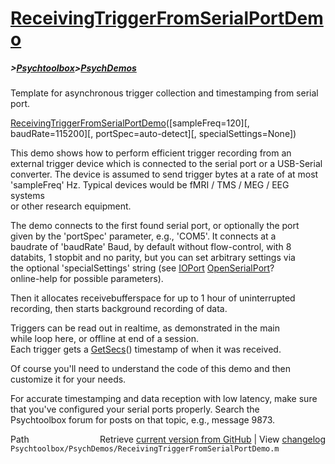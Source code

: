 # [ReceivingTriggerFromSerialPortDemo](ReceivingTriggerFromSerialPortDemo)
##### >[Psychtoolbox](Psychtoolbox)>[PsychDemos](PsychDemos)

Template for asynchronous trigger collection and timestamping from serial port.  
  
[ReceivingTriggerFromSerialPortDemo](ReceivingTriggerFromSerialPortDemo)([sampleFreq=120][, baudRate=115200][, portSpec=auto-detect][, specialSettings=None])  
  
This demo shows how to perform efficient trigger recording from an  
external trigger device which is connected to the serial port or a USB-Serial  
converter. The device is assumed to send trigger bytes at a rate of at most  
'sampleFreq' Hz. Typical devices would be fMRI / TMS / MEG / EEG systems  
or other research equipment.  
  
The demo connects to the first found serial port, or optionally the port  
given by the 'portSpec' parameter, e.g., 'COM5'. It connects at a  
baudrate of 'baudRate' Baud, by default without flow-control, with 8  
databits, 1 stopbit and no parity, but you can set arbitrary settings via  
the optional 'specialSettings' string (see [IOPort](IOPort) [OpenSerialPort](OpenSerialPort)?  
online-help for possible parameters).  
  
Then it allocates receivebufferspace for up to 1 hour of uninterrupted  
recording, then starts background recording of data.  
  
Triggers can be read out in realtime, as demonstrated in the main  
while loop here, or offline at end of a session.  
Each trigger gets a [GetSecs](GetSecs)() timestamp of when it was received.  
  
Of course you'll need to understand the code of this demo and then  
customize it for your needs.  
  
For accurate timestamping and data reception with low latency, make sure  
that you've configured your serial ports properly. Search the  
Psychtoolbox forum for posts on that topic, e.g., message 9873.  
  




<div class="code_header" style="text-align:right;">
  <span style="float:left;">Path&nbsp;&nbsp;</span> <span class="counter">Retrieve <a href=
  "https://raw.github.com/Psychtoolbox-3/Psychtoolbox-3/beta/Psychtoolbox/PsychDemos/ReceivingTriggerFromSerialPortDemo.m">current version from GitHub</a> | View <a href=
  "https://github.com/Psychtoolbox-3/Psychtoolbox-3/commits/beta/Psychtoolbox/PsychDemos/ReceivingTriggerFromSerialPortDemo.m">changelog</a></span>
</div>
<div class="code">
  <code>Psychtoolbox/PsychDemos/ReceivingTriggerFromSerialPortDemo.m</code>
</div>

